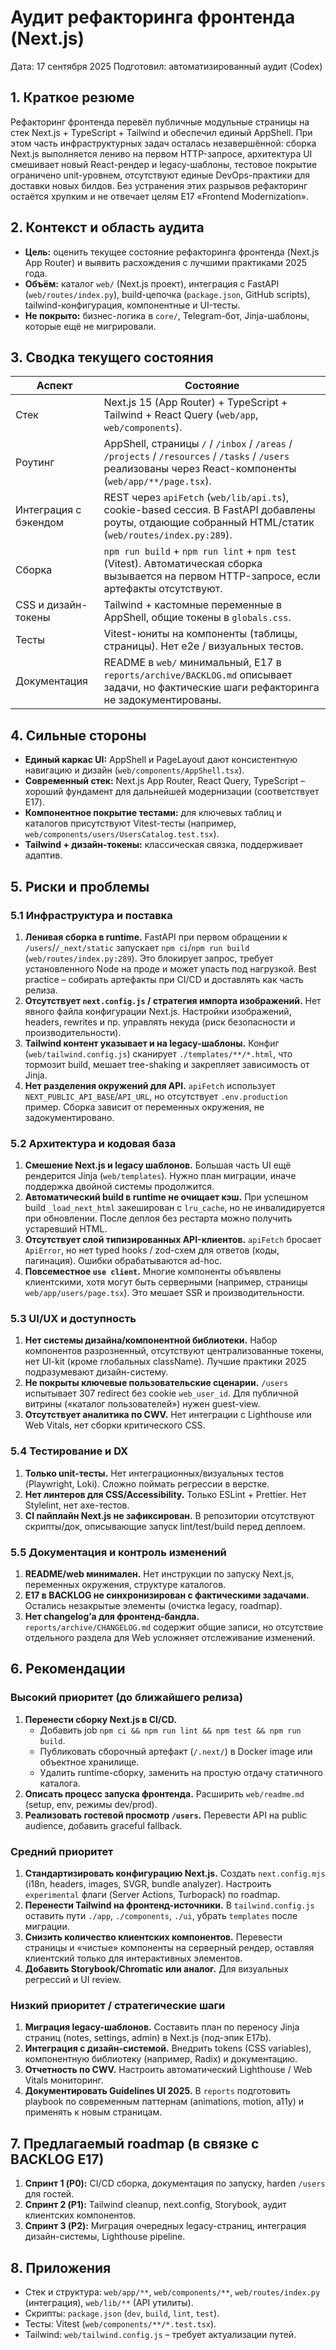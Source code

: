 # Аудит рефакторинга фронтенда (Next.js)

Дата: 17 сентября 2025
Подготовил: автоматизированный аудит (Codex)

## 1. Краткое резюме

Рефакторинг фронтенда перевёл публичные модульные страницы на стек Next.js + TypeScript + Tailwind и обеспечил единый AppShell. При этом часть инфраструктурных задач осталась незавершённой: сборка Next.js выполняется лениво на первом HTTP-запросе, архитектура UI смешивает новый React-рендер и legacy-шаблоны, тестовое покрытие ограничено unit-уровнем, отсутствуют единые DevOps-практики для доставки новых билдов. Без устранения этих разрывов рефакторинг остаётся хрупким и не отвечает целям E17 «Frontend Modernization».

## 2. Контекст и область аудита

- **Цель:** оценить текущее состояние рефакторинга фронтенда (Next.js App Router) и выявить расхождения с лучшими практиками 2025 года.
- **Объём:** каталог `web/` (Next.js проект), интеграция с FastAPI (`web/routes/index.py`), build-цепочка (`package.json`, GitHub scripts), tailwind-конфигурация, компонентные и UI-тесты.
- **Не покрыто:** бизнес-логика в `core/`, Telegram-бот, Jinja-шаблоны, которые ещё не мигрировали.

## 3. Сводка текущего состояния

| Аспект | Состояние |
| --- | --- |
| Стек | Next.js 15 (App Router) + TypeScript + Tailwind + React Query (`web/app`, `web/components`). |
| Роутинг | AppShell, страницы `/` / `/inbox` / `/areas` / `/projects` / `/resources` / `/tasks` / `/users` реализованы через React-компоненты (`web/app/**/page.tsx`). |
| Интеграция с бэкендом | REST через `apiFetch` (`web/lib/api.ts`), cookie-based сессия. В FastAPI добавлены роуты, отдающие собранный HTML/статик (`web/routes/index.py:289`). |
| Сборка | `npm run build` + `npm run lint` + `npm test` (Vitest). Автоматическая сборка вызывается на первом HTTP-запросе, если артефакты отсутствуют. |
| CSS и дизайн-токены | Tailwind + кастомные переменные в AppShell, общие токены в `globals.css`. |
| Тесты | Vitest-юниты на компоненты (таблицы, страницы). Нет e2e / визуальных тестов. |
| Документация | README в `web/` минимальный, E17 в `reports/archive/BACKLOG.md` описывает задачи, но фактические шаги рефакторинга не задокументированы. |

## 4. Сильные стороны

- **Единый каркас UI:** AppShell и PageLayout дают консистентную навигацию и дизайн (`web/components/AppShell.tsx`).
- **Современный стек:** Next.js App Router, React Query, TypeScript – хороший фундамент для дальнейшей модернизации (соответствует E17).
- **Компонентное покрытие тестами:** для ключевых таблиц и каталогов присутствуют Vitest-тесты (например, `web/components/users/UsersCatalog.test.tsx`).
- **Tailwind + дизайн-токены:** классическая связка, поддерживает адаптив.

## 5. Риски и проблемы

### 5.1 Инфраструктура и поставка

1. **Ленивая сборка в runtime.** FastAPI при первом обращении к `/users`/`/_next/static` запускает `npm ci`/`npm run build` (`web/routes/index.py:289`). Это блокирует запрос, требует установленного Node на проде и может упасть под нагрузкой. Best practice – собирать артефакты при CI/CD и доставлять как часть релиза.
2. **Отсутствует `next.config.js` / стратегия импорта изображений.** Нет явного файла конфигурации Next.js. Настройки изображений, headers, rewrites и пр. управлять некуда (риск безопасности и производительности).
3. **Tailwind контент указывает и на legacy-шаблоны.** Конфиг (`web/tailwind.config.js`) сканирует `./templates/**/*.html`, что тормозит build, мешает tree-shaking и закрепляет зависимость от Jinja.
4. **Нет разделения окружений для API.** `apiFetch` использует `NEXT_PUBLIC_API_BASE`/`API_URL`, но отсутствует `.env.production` пример. Сборка зависит от переменных окружения, не задокументировано.

### 5.2 Архитектура и кодовая база

1. **Смешение Next.js и legacy шаблонов.** Большая часть UI ещё рендерится Jinja (`web/templates`). Нужно план миграции, иначе поддержка двойной системы продолжится.
2. **Автоматический build в runtime не очищает кэш.** При успешном build `_load_next_html` закеширован с `lru_cache`, но не инвалидируется при обновлении. После деплоя без рестарта можно получить устаревший HTML.
3. **Отсутствует слой типизированных API-клиентов.** `apiFetch` бросает `ApiError`, но нет typed hooks / zod-схем для ответов (коды, пагинация). Ошибки обрабатываются ad-hoc.
4. **Повсеместное `use client`.** Многие компоненты объявлены клиентскими, хотя могут быть серверными (например, страницы `web/app/users/page.tsx`). Это мешает SSR и производительности.

### 5.3 UI/UX и доступность

1. **Нет системы дизайна/компонентной библиотеки.** Набор компонентов разрозненный, отсутствуют централизованные токены, нет UI-kit (кроме глобальных className). Лучшие практики 2025 подразумевают дизайн-систему.
2. **Не покрыты ключевые пользовательские сценарии.** `/users` испытывает 307 redirect без cookie `web_user_id`. Для публичной витрины («каталог пользователей») нужен guest-view.
3. **Отсутствует аналитика по CWV.** Нет интеграции с Lighthouse или Web Vitals, нет сборки критического CSS.

### 5.4 Тестирование и DX

1. **Только unit-тесты.** Нет интеграционных/визуальных тестов (Playwright, Loki). Сложно поймать регрессии в верстке.
2. **Нет линтеров для CSS/Accessibility.** Только ESLint + Prettier. Нет Stylelint, нет axe-тестов.
3. **CI пайплайн Next.js не зафиксирован.** В репозитории отсутствуют скрипты/док, описывающие запуск lint/test/build перед деплоем.

### 5.5 Документация и контроль изменений

1. **README/web минимален.** Нет инструкции по запуску Next.js, переменных окружения, структуре каталогов.
2. **E17 в BACKLOG не синхронизирован с фактическими задачами.** Остались незакрытые элементы (очистка legacy, roadmap).
3. **Нет changelog’а для фронтенд-бандла.** `reports/archive/CHANGELOG.md` содержит общие записи, но отсутствие отдельного раздела для Web усложняет отслеживание изменений.

## 6. Рекомендации

### Высокий приоритет (до ближайшего релиза)

1. **Перенести сборку Next.js в CI/CD.**
   - Добавить job `npm ci && npm run lint && npm test && npm run build`.
   - Публиковать сборочный артефакт (`/.next/`) в Docker image или объектное хранилище.
   - Удалить runtime-сборку, заменить на простую отдачу статичного каталога.
2. **Описать процесс запуска фронтенда.** Расширить `web/readme.md` (setup, env, режимы dev/prod).
3. **Реализовать гостевой просмотр `/users`.** Перевести API на public audience, добавить graceful fallback.

### Средний приоритет

1. **Стандартизировать конфигурацию Next.js.** Создать `next.config.mjs` (i18n, headers, images, SVGR, bundle analyzer). Настроить `experimental` флаги (Server Actions, Turbopack) по roadmap.
2. **Перенести Tailwind на фронтенд-источники.** В `tailwind.config.js` оставить пути `./app`, `./components`, `./ui`, убрать `templates` после миграции.
3. **Снизить количество клиентских компонентов.** Перевести страницы и «чистые» компоненты на серверный рендер, оставляя клиентский только для интерактивных элементов.
4. **Добавить Storybook/Chromatic или аналог.** Для визуальных регрессий и UI review.

### Низкий приоритет / стратегические шаги

1. **Миграция legacy-шаблонов.** Составить план по переносу Jinja страниц (notes, settings, admin) в Next.js (под-эпик E17b).
2. **Интеграция с дизайн-системой.** Внедрить tokens (CSS variables), компонентную библиотеку (например, Radix) и документацию.
3. **Отчетность по CWV.** Настроить автоматический Lighthouse / Web Vitals мониторинг.
4. **Документировать Guidelines UI 2025.** В `reports` подготовить playbook по современным паттернам (animations, motion, a11y) и применять к новым страницам.

## 7. Предлагаемый roadmap (в связке с BACKLOG E17)

1. **Спринт 1 (P0):** CI/CD сборка, документация по запуску, harden `/users` для гостей.
2. **Спринт 2 (P1):** Tailwind cleanup, next.config, Storybook, аудит клиентских компонентов.
3. **Спринт 3 (P2):** Миграция очередных legacy-страниц, интеграция дизайн-системы, Lighthouse pipeline.

## 8. Приложения

- Стек и структура: `web/app/**`, `web/components/**`, `web/routes/index.py` (интеграция), `web/lib/**` (API утилиты).
- Скрипты: `package.json` (`dev`, `build`, `lint`, `test`).
- Тесты: Vitest (`web/components/**/*.test.tsx`).
- Tailwind: `web/tailwind.config.js` – требует актуализации путей.
